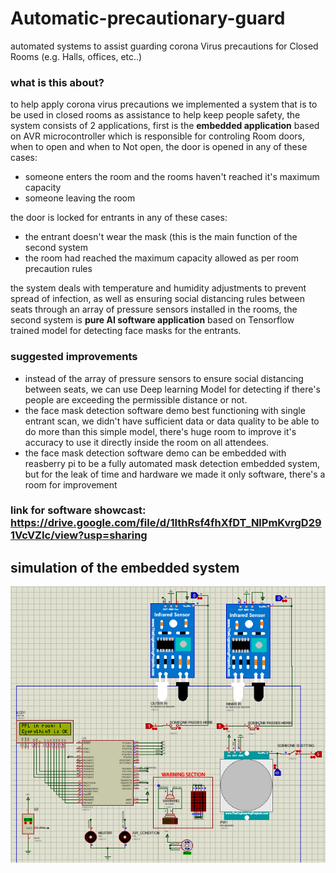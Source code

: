# Automatic-precautionary-guard
automated systems to assist guarding corona Virus precautions for Closed Rooms (e.g. Halls, offices, etc..)

### what is this about?
to help apply corona virus precautions we implemented a system that is to be used in closed rooms as assistance to help keep people safety, the system consists of 2 applications, first is the **embedded application** based on AVR microcontroller which is responsible for controling Room doors, when to open and when to Not open, the door is opened in any of these cases:
* someone enters the room and the rooms haven't reached it's maximum capacity
*  someone leaving the room

the door is locked for entrants in any of these cases:
* the entrant doesn't wear the mask (this is the main function of the second system
* the room had reached the maximum capacity allowed as per room precaution rules

the system deals with temperature and humidity adjustments to prevent spread of infection, as well as ensuring social distancing rules between seats through an array of pressure sensors installed in the rooms, the second system is **pure AI software application** based on Tensorflow trained model for detecting face masks for the entrants.


### suggested improvements
* instead of the array of pressure sensors to ensure social distancing between seats, we can use Deep learning Model for detecting if there's people are exceeding the permissible distance or not.
* the face mask detection software demo best functioning with single entrant scan, we didn't have sufficient data or data quality to be able to do more than this simple model, there's huge room to improve it's accuracy to use it directly inside the room on all attendees.
* the face mask detection software demo can be embedded with reasberry pi to be a fully automated mask detection embedded system, but for the leak of time and hardware we made it only software, there's a room for improvement


### link for software showcast: <a>https://drive.google.com/file/d/1IthRsf4fhXfDT_NlPmKvrgD291VcVZIc/view?usp=sharing</a>


## simulation of the embedded system


<img align="center" src="screenshots/Screenshot (171).png">
